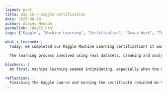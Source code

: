 ```yaml
---
layout: post
title: Day 15 – Kaggle Certification
date: 2025-06-16
author: Alexes Mensah
permalink: /day15.html
tags: ["Kaggle", "Machine Learning", "Certification", "Group Work", "Teamwork", "Learning Progress"]

what_i_learned: |
  Today, we completed our Kaggle Machine Learning certification! It was a proud moment for our group because we’ve been working through the lessons consistently and helping one another grow in confidence with data science tools. We covered a lot—from data exploration and preprocessing to model building and validation. Getting to the end and earning a certificate felt like a big accomplishment.

  The learning process involved using real datasets, cleaning and analyzing them, and making predictions using scikit-learn. We practiced writing clean code, interpreting model results, and fixing errors that came up along the way.

blockers: |
  At first, machine learning seemed intimidating, especially when the models didn’t perform as expected or errors popped up in the code. But by talking through the problems and trying different approaches together, we were able to solve each issue. Staying consistent and leaning on the group made the hard parts manageable.

reflection: |
  Finishing the Kaggle course and earning the certificate reminded me that I’m capable of learning things I once thought were too difficult. Working with my group really made the difference—we encouraged each other, reviewed together, and pushed each other to finish strong. This experience gave me real confidence in my tech skills and in the power of collaboration.
---
```

